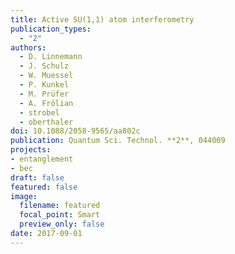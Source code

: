 ```yaml
---
title: Active SU(1,1) atom interferometry
publication_types:
  - "2"
authors:
  - D. Linnemann
  - J. Schulz
  - W. Muessel
  - P. Kunkel
  - M. Prüfer
  - A. Frölian
  - strobel
  - oberthaler
doi: 10.1088/2058-9565/aa802c
publication: Quantum Sci. Technol. **2**, 044009
projects:
- entanglement
- bec
draft: false
featured: false
image:
  filename: featured
  focal_point: Smart
  preview_only: false
date: 2017-09-01
---
```

